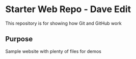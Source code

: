 # Starter Web Repo - Dave Edit

This repository is for showing how Git and GitHub work

## Purpose

Sample website with plenty of files for demos
